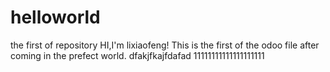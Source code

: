 # helloworld
the first of repository
HI,I'm lixiaofeng!
This is the first of the odoo file after coming in the prefect world.
dfakjfkajfdafad
11111111111111111111
